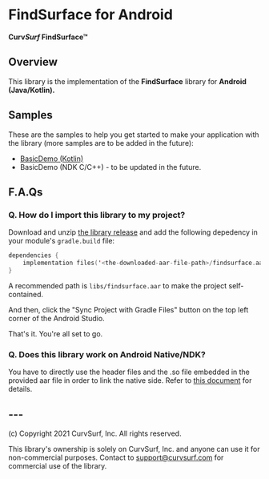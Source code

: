 # FindSurface for Android

**Curv*Surf* FindSurface™**

## Overview

This library is the implementation of the **FindSurface** library for **Android (Java/Kotlin).**



## Samples

These are the samples to help you get started to make your application with the library (more samples are to be added in the future):

- [BasicDemo (Kotlin)](https://github.com/CurvSurf/FindSurface-BasicDemo-Android)
- BasicDemo (NDK C/C++) - to be updated in the future.



## F.A.Qs

### Q. How do I import this library to my project?

Download and unzip [the library release](https://github.com/CurvSurf/FindSurface-Android/releases/) and add the following depedency in your module's `gradle.build` file:

````kotlin
dependencies {
  	implementation files('<the-downloaded-aar-file-path>/findsurface.aar')
}
````

A recommended path is `libs/findsurface.aar` to make the project self-contained.  

And then, click the "Sync Project with Gradle Files" button on the top left corner of the Android Studio.

That's it. You're all set to go.



### Q. Does this library work on Android Native/NDK?

You have to directly use the header files and the .so file embedded in the provided aar file in order to link the native side. Refer to [this document](https://github.com/CurvSurf/FindSurface-Android/blob/master/How-to-import-the-library-in-NDK-projects.md) for details.

## ---

(c) Copyright 2021 CurvSurf, Inc. All rights reserved.

This library's ownership is solely on CurvSurf, Inc. and anyone can use it for non-commercial purposes. Contact to support@curvsurf.com for commercial use of the library.

